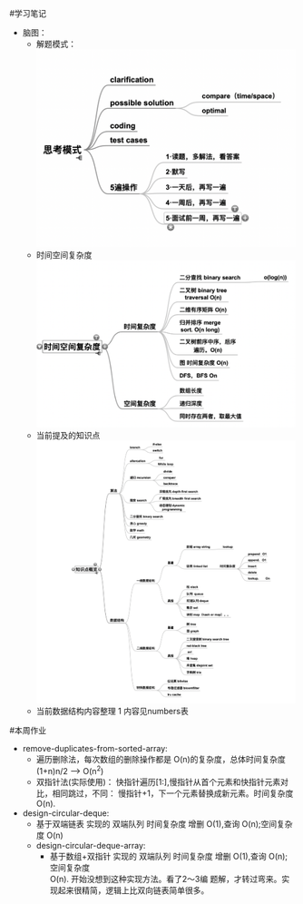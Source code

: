 #学习笔记
- 脑图：
    - 解题模式：![](think.png)
    - 时间空间复杂度 ![](time.png)
    - 当前提及的知识点 ![](knowledge.png)
    - 当前数据结构内容整理 1[](mynote.png) 内容见numbers表

#本周作业
- remove-duplicates-from-sorted-array:
    - 遍历删除法，每次数组的删除操作都是 O(n)的复杂度，总体时间复杂度 (1+n)n/2 --> O(n<sup>2</sup>)
    - 双指针法(实际使用)： 快指针遍历[1:],慢指针从首个元素和快指针元素对比，相同跳过，不同： 慢指针+1，下一个元素替换成新元素。时间复杂度 O(n).
- design-circular-deque:
    - 基于双端链表 实现的 双端队列 时间复杂度 增删 O(1),查询 O(n);空间复杂度 O(n)
    - design-circular-deque-array:
        - 基于数组+双指针 实现的 双端队列 时间复杂度 增删 O(1),查询 O(n);空间复杂度\
         O(n). 开始没想到这种实现方法。看了2～3编 题解，才转过弯来。实现起来很精简，逻辑上比双向链表简单很多。